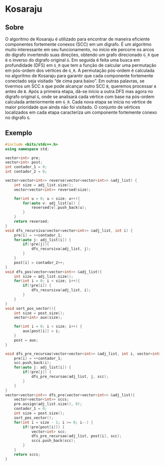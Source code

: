 # Kosaraju

## Sobre

O algoritmo de Kosaraju é utilizado para encontrar de maneira eficiente componentes fortemente conexos (SCC) em um digrafo. É um algoritmo muito interessante em seu funcionamento, no início ele percorre os arcos do digrafo invertendo suas direções, obtendo um grafo direcionado ``G_R`` que é o inverso do digrafo original ``G``. Em seguida é feita uma busca em profundidade (DFS) em ``G_R`` que tem a função de calcular uma permutação em pós-ordem dos vértices de ``G_R``. A permutação pós-ordem é calculada no algoritmo de Kosaraju para garantir que cada componente fortemente conectado seja visitado “de cima para baixo”. Em outras palavras, se tivermos um SCC ``A`` que pode alcançar outro SCC ``B``, queremos processar ``A`` antes de ``B``. Após a primeira etapa, dâ-se início a outra DFS mas agora no digrafo original ``G``, onde se analisará cada vértice com base na pós-ordem calculada anteriormente em ``G_R``. Cada nova etapa se inícia no vértice de maior prioridade que ainda não foi visitado. O conjunto de vértices localizados em cada etapa caracteriza um componente fortemente conexo no digrafo ``G``.

## Exemplo

```c++
#include <bits/stdc++.h>
using namespace std;

vector<int> pre;
vector<int> post;
int contador_1 = 0;
int contador_2 = 0;

vector<vector<int>> reverse(vector<vector<int>> &adj_list) {
    int size = adj_list.size();
    vector<vector<int>> reversed(size);

    for(int u = 0; u < size; u++){
        for(auto v: adj_list[u]) {
            reversed[v].push_back(u);
        }
    }
    return reversed;
}
void dfs_recursiva(vector<vector<int>> &adj_list, int i) {
    pre[i] = ++contador_1;
    for(auto j: adj_list[i]) {
        if(!pre[j]){
            dfs_recursiva(adj_list, j);
        }
    }
    post[i] = contador_2++;
}
void dfs_pos(vector<vector<int>> &adj_list){
    int size = adj_list.size();
    for(int i = 0; i < size; i++){
        if(!pre[i]) {
            dfs_recursiva(adj_list, i);
        }
    }
}
void sort_pos_vector(){
    int size = post.size();
    vector<int> aux(size);

    for(int i = 0; i < size; i++) {
        aux[post[i]] = i;
    }
    post = aux;
}

void dfs_pre_recursao(vector<vector<int>> &adj_list, int i, vector<int> &scc) {
    pre[i] = ++contador_1;
    scc.push_back(i);
    for(auto j: adj_list[i]) {
        if(!pre[j]) {
            dfs_pre_recursao(adj_list, j, scc);
        }
    }
}
vector<vector<int>> dfs_pre(vector<vector<int>> &adj_list){
    vector<vector<int>> sccs;
    pre.assign(adj_list.size(), 0);
    contador_1 = 0;
    int size = post.size();
    sort_pos_vector();
    for(int i = size - 1; i >= 0; i--) {
        if(!pre[post[i]]) {
            vector<int> scc;
            dfs_pre_recursao(adj_list, post[i], scc);
            sccs.push_back(scc);
        }
    }
    return sccs;
}

